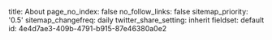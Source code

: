 title: About
page_no_index: false
no_follow_links: false
sitemap_priority: '0.5'
sitemap_changefreq: daily
twitter_share_setting: inherit
fieldset: default
id: 4e4d7ae3-409b-4791-b915-87e46380a0e2
